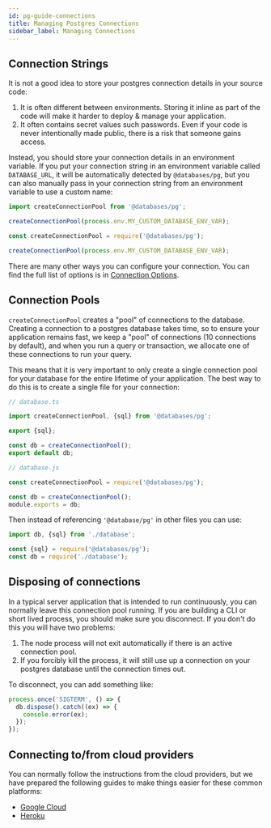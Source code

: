 ```yaml
---
id: pg-guide-connections
title: Managing Postgres Connections
sidebar_label: Managing Connections
---
```


## Connection Strings

It is not a good idea to store your postgres connection details in your source code:

1. It is often different between environments. Storing it inline as part of the code will make it harder to deploy & manage your application.
1. It often contains secret values such passwords. Even if your code is never intentionally made public, there is a risk that someone gains access.

Instead, you should store your connection details in an environment variable. If you put your connection string in an environment variable called `DATABASE_URL`, it will be automatically detected by `@databases/pg`, but you can also manually pass in your connection string from an environment variable to use a custom name:

```typescript
import createConnectionPool from '@databases/pg';

createConnectionPool(process.env.MY_CUSTOM_DATABASE_ENV_VAR);
```

```javascript
const createConnectionPool = require('@databases/pg');

createConnectionPool(process.env.MY_CUSTOM_DATABASE_ENV_VAR);
```

There are many other ways you can configure your connection. You can find the full list of options is in [Connection Options](pg-options.md).

## Connection Pools

`createConnectionPool` creates a "pool" of connections to the database. Creating a connection to a postgres database takes time, so to ensure your application remains fast, we keep a "pool" of connections (10 connections by default), and when you run a query or transaction, we allocate one of these connections to run your query.

This means that it is very important to only create a single connection pool for your database for the entire lifetime of your application. The best way to do this is to create a single file for your connection:

```typescript
// database.ts

import createConnectionPool, {sql} from '@databases/pg';

export {sql};

const db = createConnectionPool();
export default db;
```

```javascript
// database.js

const createConnectionPool = require('@databases/pg');

const db = createConnectionPool();
module.exports = db;
```

Then instead of referencing `'@database/pg'` in other files you can use:

```typescript
import db, {sql} from './database';
```

```javascript
const {sql} = require('@databases/pg');
const db = require('./database');
```

## Disposing of connections

In a typical server application that is intended to run continuously, you can normally leave this connection pool running. If you are building a CLI or short lived process, you should make sure you disconnect. If you don't do this you will have two problems:

1. The node process will not exit automatically if there is an active connection pool.
2. If you forcibly kill the process, it will still use up a connection on your postgres database until the connection times out.

To disconnect, you can add something like:

```typescript
process.once('SIGTERM', () => {
  db.dispose().catch((ex) => {
    console.error(ex);
  });
});
```

## Connecting to/from cloud providers

You can normally follow the instructions from the cloud providers, but we have prepared the following guides to make things easier for these common platforms:

- [Google Cloud](pg-provider-google-cloud.md)
- [Heroku](pg-provider-heroku.md)
